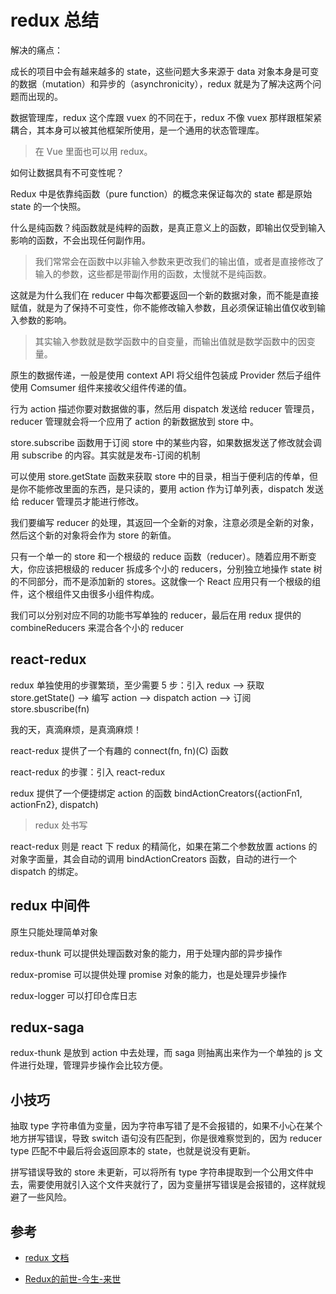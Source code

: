 # redux 总结



解决的痛点：

成长的项目中会有越来越多的 state，这些问题大多来源于 data 对象本身是可变的数据（mutation）和异步的（asynchronicity），redux 就是为了解决这两个问题而出现的。





数据管理库，redux 这个库跟 vuex 的不同在于，redux 不像 vuex 那样跟框架紧耦合，其本身可以被其他框架所使用，是一个通用的状态管理库。

> 在 Vue 里面也可以用 redux。

如何让数据具有不可变性呢？

Redux 中是依靠纯函数（pure function）的概念来保证每次的 state 都是原始 state 的一个快照。



什么是纯函数？纯函数就是纯粹的函数，是真正意义上的函数，即输出仅受到输入影响的函数，不会出现任何副作用。

> 我们常常会在函数中以非输入参数来更改我们的输出值，或者是直接修改了输入的参数，这些都是带副作用的函数，太慢就不是纯函数。

这就是为什么我们在 reducer 中每次都要返回一个新的数据对象，而不能是直接赋值，就是为了保持不可变性，你不能修改输入参数，且必须保证输出值仅收到输入参数的影响。

> 其实输入参数就是数学函数中的自变量，而输出值就是数学函数中的因变量。



原生的数据传递，一般是使用 context API 将父组件包装成  Provider 然后子组件使用 Comsumer 组件来接收父组件传递的值。



行为 action 描述你要对数据做的事，然后用 dispatch 发送给 reducer 管理员，reducer 管理就会将一个应用了 action 的新数据放到 store 中。



store.subscribe 函数用于订阅 store 中的某些内容，如果数据发送了修改就会调用 subscribe 的内容。其实就是发布-订阅的机制



可以使用 store.getState 函数来获取 store 中的目录，相当于便利店的传单，但是你不能修改里面的东西，是只读的，要用 action 作为订单列表，dispatch 发送给 reducer 管理员才能进行修改。



我们要编写 reducer 的处理，其返回一个全新的对象，注意必须是全新的对象，然后这个新的对象将会作为 store 的新值。

只有一个单一的 store 和一个根级的 reduce 函数（reducer）。随着应用不断变大，你应该把根级的 reducer 拆成多个小的 reducers，分别独立地操作 state 树的不同部分，而不是添加新的 stores。这就像一个 React 应用只有一个根级的组件，这个根组件又由很多小组件构成。



我们可以分别对应不同的功能书写单独的 reducer，最后在用 redux 提供的 combineReducers 来混合各个小的 reducer



## react-redux

redux 单独使用的步骤繁琐，至少需要 5 步：引入 redux --> 获取 store.getState() --> 编写 action --> dispatch action --> 订阅 store.sbuscribe(fn)



我的天，真滴麻烦，是真滴麻烦！



react-redux 提供了一个有趣的 connect(fn, fn)(C) 函数

react-redux 的步骤：引入 react-redux

redux 提供了一个便捷绑定 action 的函数 bindActionCreators({actionFn1, actionFn2}, dispatch)

> redux 处书写

react-redux 则是 react 下 redux 的精简化，如果在第二个参数放置 actions 的对象字面量，其会自动的调用 bindActionCreators 函数，自动的进行一个 dispatch 的绑定。



## redux 中间件

原生只能处理简单对象

redux-thunk 可以提供处理函数对象的能力，用于处理内部的异步操作

redux-promise 可以提供处理 promise 对象的能力，也是处理异步操作

redux-logger 可以打印仓库日志



## redux-saga

redux-thunk 是放到 action 中去处理，而 saga 则抽离出来作为一个单独的 js 文件进行处理，管理异步操作会比较方便。





## 小技巧

抽取 type 字符串值为变量，因为字符串写错了是不会报错的，如果不小心在某个地方拼写错误，导致 switch 语句没有匹配到，你是很难察觉到的，因为 reducer type 匹配不中最后将会返回原本的 state，也就是说没有更新。

拼写错误导致的 store 未更新，可以将所有 type 字符串提取到一个公用文件中去，需要使用就引入这个文件夹就行了，因为变量拼写错误是会报错的，这样就规避了一些风险。



## 参考



* [redux 文档](https://www.redux.org.cn/)

* [Redux的前世-今生-来世](https://juejin.im/post/5ac451b06fb9a028c368ff9c)
